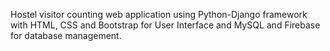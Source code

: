 Hostel visitor counting web application using Python-Django framework with HTML, CSS and Bootstrap for User Interface and MySQL and Firebase for database management.
